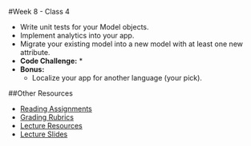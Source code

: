 #Week 8 - Class 4
* Write unit tests for your Model objects.
* Implement analytics into your app.
* Migrate your existing model into a new model with at least one new attribute.
* **Code Challenge:** 
	* 
* **Bonus:** 
	* Localize your app for another language (your pick).

##Other Resources
* [Reading Assignments](../../Resources/ra-grading-standard/)
* [Grading Rubrics](../../Resources/)
* [Lecture Resources](lecture/)
* [Lecture Slides](https://www.icloud.com/keynote/000R40CeQhusWJyRyYFJ-lkFw#Week8-Class4)